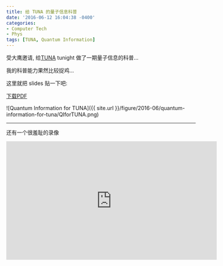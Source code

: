 ```yaml
---
title: 给 TUNA 的量子信息科普
date: '2016-06-12 16:04:38 -0400'
categories:
- Computer Tech
- Phys
tags: [TUNA, Quantum Information]
---
```

受大鹰邀请, 给[TUNA](https://tuna.moe/) tunight 做了一期量子信息的科普... 

我的科普能力果然比较捉鸡... 

这里就把 slides 贴一下吧: 

[下载PDF](https://github.com/CareF/QuantumInfoForCSer/raw/master/QuantumInforForCSer.pdf)

![Quantum Information for TUNA]({{ site.url }}/figure/2016-06/quantum-information-for-tuna/QIforTUNA.png)

----

还有一个很羞耻的录像

<iframe width="560" height="315" src="https://www.youtube.com/embed/pFxCD1ANbCU" frameborder="0" allowfullscreen></iframe>
